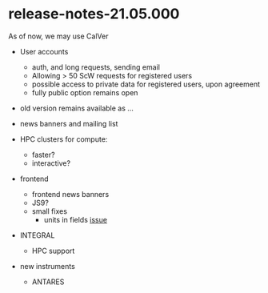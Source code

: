 # release-notes-21.05.000

As of now, we may use CalVer

* User accounts
  * auth, and long requests, sending email
  * Allowing > 50 ScW requests for registered users
  * possible access to private data for registered users, upon agreement
  * fully public option remains open

* old version remains available as ...

* news banners and mailing list

* HPC clusters for compute:
  *  faster?
  *  interactive?

* frontend
   * frontend news banners
   * JS9?
   * small fixes
     * units in fields [issue](https://github.com/oda-hub/frontend-astrooda/issues/2)

* INTEGRAL
  * HPC support

* new instruments
   * ANTARES 

